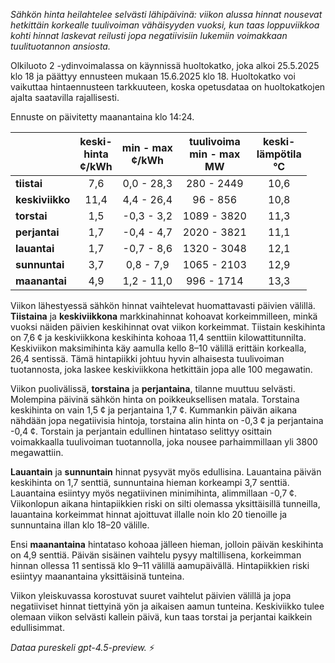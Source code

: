 *Sähkön hinta heilahtelee selvästi lähipäivinä: viikon alussa hinnat nousevat hetkittäin korkealle tuulivoiman vähäisyyden vuoksi, kun taas loppuviikkoa kohti hinnat laskevat reilusti jopa negatiivisiin lukemiin voimakkaan tuulituotannon ansiosta.*

Olkiluoto 2 -ydinvoimalassa on käynnissä huoltokatko, joka alkoi 25.5.2025 klo 18 ja päättyy ennusteen mukaan 15.6.2025 klo 18. Huoltokatko voi vaikuttaa hintaennusteen tarkkuuteen, koska opetusdataa on huoltokatkojen ajalta saatavilla rajallisesti.

Ennuste on päivitetty maanantaina klo 14:24.

|             | keski-<br>hinta<br>¢/kWh | min - max<br>¢/kWh | tuulivoima<br>min - max<br>MW | keski-<br>lämpötila<br>°C |
|:------------|:------------------------:|:------------------:|:---------------------------:|:--------------------------:|
| **tiistai** |           7,6            |     0,0 - 28,3     |         280 - 2449         |            10,6            |
| **keskiviikko** |          11,4            |     4,4 - 26,4     |          96 - 856          |            10,8            |
| **torstai** |           1,5            |    -0,3 - 3,2      |        1089 - 3820         |            11,3            |
| **perjantai** |           1,7            |    -0,4 - 4,7      |        2020 - 3821         |            11,1            |
| **lauantai** |           1,7            |    -0,7 - 8,6      |        1320 - 3048         |            12,1            |
| **sunnuntai** |           3,7            |     0,8 - 7,9      |        1065 - 2103         |            12,9            |
| **maanantai** |           4,9            |     1,2 - 11,0     |         996 - 1714         |            13,3            |

Viikon lähestyessä sähkön hinnat vaihtelevat huomattavasti päivien välillä. **Tiistaina** ja **keskiviikkona** markkinahinnat kohoavat korkeimmilleen, minkä vuoksi näiden päivien keskihinnat ovat viikon korkeimmat. Tiistain keskihinta on 7,6 ¢ ja keskiviikkona keskihinta kohoaa 11,4 senttiin kilowattitunnilta. Keskiviikon maksimihinta käy aamulla kello 8–10 välillä erittäin korkealla, 26,4 sentissä. Tämä hintapiikki johtuu hyvin alhaisesta tuulivoiman tuotannosta, joka laskee keskiviikkona hetkittäin jopa alle 100 megawatin.

Viikon puolivälissä, **torstaina** ja **perjantaina**, tilanne muuttuu selvästi. Molempina päivinä sähkön hinta on poikkeuksellisen matala. Torstaina keskihinta on vain 1,5 ¢ ja perjantaina 1,7 ¢. Kummankin päivän aikana nähdään jopa negatiivisia hintoja, torstaina alin hinta on -0,3 ¢ ja perjantaina -0,4 ¢. Torstain ja perjantain edullinen hintataso selittyy osittain voimakkaalla tuulivoiman tuotannolla, joka nousee parhaimmillaan yli 3800 megawattiin.

**Lauantain** ja **sunnuntain** hinnat pysyvät myös edullisina. Lauantaina päivän keskihinta on 1,7 senttiä, sunnuntaina hieman korkeampi 3,7 senttiä. Lauantaina esiintyy myös negatiivinen minimihinta, alimmillaan -0,7 ¢. Viikonlopun aikana hintapiikkien riski on silti olemassa yksittäisillä tunneilla, lauantaina korkeimmat hinnat ajoittuvat illalle noin klo 20 tienoille ja sunnuntaina illan klo 18–20 välille.

Ensi **maanantaina** hintataso kohoaa jälleen hieman, jolloin päivän keskihinta on 4,9 senttiä. Päivän sisäinen vaihtelu pysyy maltillisena, korkeimman hinnan ollessa 11 sentissä klo 9–11 välillä aamupäivällä. Hintapiikkien riski esiintyy maanantaina yksittäisinä tunteina.

Viikon yleiskuvassa korostuvat suuret vaihtelut päivien välillä ja jopa negatiiviset hinnat tiettyinä yön ja aikaisen aamun tunteina. Keskiviikko tulee olemaan viikon selvästi kallein päivä, kun taas torstai ja perjantai kaikkein edullisimmat.

*Dataa pureskeli gpt-4.5-preview.* ⚡
